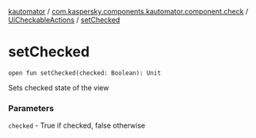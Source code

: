 [kautomator](../../index.md) / [com.kaspersky.components.kautomator.component.check](../index.md) / [UiCheckableActions](index.md) / [setChecked](./set-checked.md)

# setChecked

`open fun setChecked(checked: Boolean): Unit`

Sets checked state of the view

### Parameters

`checked` - True if checked, false otherwise